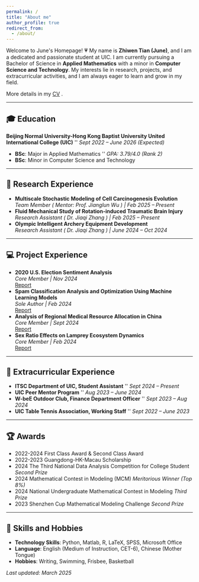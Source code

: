 ```yaml
---
permalink: /
title: "About me"
author_profile: true
redirect_from: 
  - /about/
---
```


Welcome to June's Homepage! 💗
My name is **Zhiwen Tian (June)**, and I am a dedicated and passionate student at UIC. I am currently pursuing a Bachelor of Science in **Applied Mathematics** with a minor in **Computer Science and Technology**. My interests lie in research, projects, and extracurricular activities, and I am always eager to learn and grow in my field.

More details in my [CV](../files/CV_twopage.pdf) .

---

## 🎓 Education
**Beijing Normal University-Hong Kong Baptist University United International College (UIC)**  ''  *Sept 2022 – June 2026 (Expected)*  
- **BSc**: Major in Applied Mathematics  '' *GPA: 3.79/4.0 (Rank 2)*  
- **BSc**: Minor in Computer Science and Technology  

---

## 📖 Research Experience
- **Multiscale Stochastic Modeling of Cell Carcinogenesis Evolution**  
  *Team Member ( Mentor: Prof. Jianglun Wu ) | Feb 2025 – Present*  
- **Fluid Mechanical Study of Rotation-induced Traumatic Brain Injury**  
  *Research Assistant ( Dr. Jiaqi Zhang ) | Feb 2025 – Present*  
- **Olympic Intelligent Archery Equipment Development**  
  *Research Assistant ( Dr. Jiaqi Zhang ) | June 2024 – Oct 2024*  

---

## 💻 Project Experience
- **2020 U.S. Election Sentiment Analysis**  
  *Core Member | Nov 2024*  
  [Report](../files/project1.pdf)  
- **Spam Classification Analysis and Optimization Using Machine Learning Models**  
  *Sole Author | Feb 2024*  
  [Report](../files/report.pdf)  
- **Analysis of Regional Medical Resource Allocation in China**  
  *Core Member | Sept 2024*  
  [Report](../files/project2.pdf)  
- **Sex Ratio Effects on Lamprey Ecosystem Dynamics**  
  *Core Member | Feb 2024*  
  [Report](../files/project3.pdf)  

---

## 💼 Extracurricular Experience
- **ITSC Department of UIC, Student Assistant** '' *Sept 2024 – Present*  
- **UIC Peer Mentor Program**  '' *Aug 2023 – June 2024*  
- **W-beE Outdoor Club, Finance Department Officer**  '' *Sept 2023 – Aug 2024*  
- **UIC Table Tennis Association, Working Staff**  '' *Sept 2022 – June 2023*  

---

## 🏆 Awards
- 2022-2024 First Class Award & Second Class Award
- 2022-2023 Guangdong-HK-Macau Scholarship
- 2024 The Third National Data Analysis Competition for College Student *Second Prize*
- 2024 Mathematical Contest in Modeling (MCM) *Meritorious Winner (Top 8%)*
- 2024 National Undergraduate Mathematical Contest in Modeling  *Third Prize*
- 2023 Shenzhen Cup Mathematical Modeling Challenge  *Second Prize*

---

## 💐 Skills and Hobbies
- **Technology Skills**: Python, Matlab, R, LaTeX, SPSS, Microsoft Office
- **Language**: English (Medium of Instruction, CET-6), Chinese (Mother Tongue)
- **Hobbies**: Writing, Swimming, Frisbee, Basketball

*Last updated: March 2025*  
